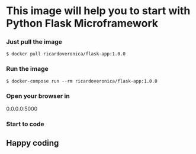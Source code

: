 # This image will help you to start with Python Flask Microframework

### Just pull the image
```
$ docker pull ricardoveronica/flask-app:1.0.0
```

### Run the image
```
$ docker-compose run --rm ricardoveronica/flask-app:1.0.0
```

### Open your browser in
0.0.0.0:5000

### Start to code

## Happy coding
